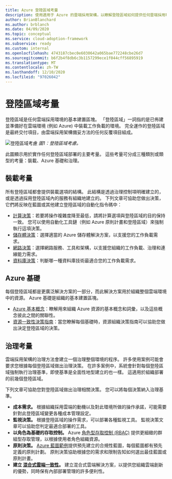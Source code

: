 ```yaml
---
title: Azure 登陸區域考量
description: 使用適用于 Azure 的雲端採用架構，以瞭解登陸區域如何提供任何雲端採用環境的基本組建區塊。
author: BrianBlanchard
ms.author: brblanch
ms.date: 04/09/2020
ms.topic: conceptual
ms.service: cloud-adoption-framework
ms.subservice: ready
ms.custom: internal
ms.openlocfilehash: 4743187cbec0e6030642a065bae772248cbe26d7
ms.sourcegitcommit: b6f2b4f8db6c3b1157299ece1f044cff56895919
ms.translationtype: MT
ms.contentlocale: zh-TW
ms.lasthandoff: 12/10/2020
ms.locfileid: "97026042"
---
```

# <a name="landing-zone-considerations"></a>登陸區域考量

登陸區域是任何雲端採用環境的基本建置區塊。 「登陸區域」一詞指的是已佈建並準備好在雲端環境 (例如 Azure) 中裝載工作負載的環境。 完全運作的登陸區域是最終交付項目，由雲端採用架構備妥方法的任何反覆項目組成。

![登陸區域考慮 ](../../_images/ready/landing-zone-considerations.png)
 _圖1：登陸區域考慮。_

此圖顯示用於實作任何登陸區域部署的主要考量。 這些考量可分成三種類別或類型的考量：裝載、Azure 基礎和治理。

## <a name="hosting-considerations"></a>裝載考量

所有登陸區域都會提供裝載選項的結構。 此結構是透過治理控制項明確建立的，或是透過採用登陸區域內的服務有組織地建立的。 下列文章可協助您做出決策，它們將反映在藍圖或其他建立登陸區域的自動化指令碼中：

- [計算決策](./compute-options.md)：若要將操作複雜度降至最低，請將計算選項與登陸區域的目的保持一致。 您可以使用自動化工具鏈（例如 Azure 原則計畫和登陸區域）來強制執行這項決策。
- [儲存體決策](./storage-options.md)：選擇適當的 Azure 儲存體解決方案，以支援您的工作負載需求。
- [網路決策](./networking-options.md)：選擇網路服務、工具和架構，以支援您組織的工作負載、治理和連線能力需求。
- [資料庫決策](./data-options.md)：判斷哪一種資料庫技術最適合您的工作負載需求。

## <a name="azure-fundamentals"></a>Azure 基礎

每個登陸區域都是更廣泛解決方案的一部分，而此解決方案用於組織整個雲端環境中的資源。 Azure 基礎是組織的基本建置區塊。

- [Azure 基本概念](./fundamental-concepts.md)：瞭解用來組織 Azure 資源的基本概念和詞彙，以及這些概念彼此之間的關聯性。
- [資源一致性決策指南](../../decision-guides/resource-consistency/index.md)：當您瞭解每個基礎時，資源組織決策指南可以協助您做出決定登陸區域的決策。

## <a name="governance-considerations"></a>治理考量

雲端採用架構的治理方法會建立一個治理整個環境的程序。 許多使用案例可能會要求您根據每個登陸區域做出治理決策。 在許多案例中，系統會針對每個登陸區域強制執行治理基準，即使基準是全面性地型建立的也一樣。 這適用於組織部署的前幾個登陸區域。

下列文章可協助您對登陸區域做出治理相關決策。 您可以將每個決策納入治理基準。

- **成本需求。** 根據組織採用雲端的動機以及對此環境所做的操作承諾，可能需要針對此登陸區域變更各種成本管理設定。
- **監視決策。** 根據登陸區域的操作需求，可以部署各種監視工具。 監視決策文章可以協助您判定最適合部署的工具。
- **以角色為基礎的存取控制。** Azure [角色型存取控制 (RBAC)](../considerations/roles.md) 提供更細緻的群組型存取管理，以根據使用者角色組織資源。
- **原則決策。** [Azure 藍圖範例](/azure/governance/blueprints/samples)提供預先建立的合規性藍圖，每個藍圖都有預先定義的原則計劃。 原則決策協助根據您的需求和限制告知如何選出最佳藍圖或原則計畫。
- **建立 [混合式雲端一致性](./hybrid-consistency.md)。** 建立混合式雲端解決方案，以提供您組織雲端創新的優勢，同時保有內部部署管理的許多便利性。
